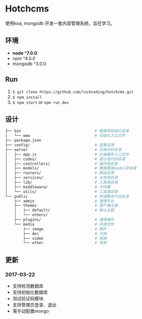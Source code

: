 # Hotchcms

使用koa, mongodb 开发一套内容管理系统，旨在学习。

## 环境

* **node ^7.0.0**
* npm ^4.0.0
* mongodb ^3.0.0

## Run

1. `$ git clone https://github.com/luckcoding/hotchcms.git`
2. `$ npm install`
3. `$ npm start` or `npm run dev`

## 设计

```sh
├── bin                                 # 数据库初始化目录
│   └── www                             # 初始化入口文件
├── package.json
├── config/                             # 配置目录
├── server                              # 后端代码目录
│   ├── app.js                          # 后端服务入口文件
│   ├── codes/                          # 提示语代码目录
│   ├── controllers/                    # 操作层目录
│   ├── models/                         # 数据模型model层目录
│   ├── routers/                        # 路由目录
│   ├── services/                       # 业务层目录
│   ├── lib/                            # 工具类目录
│   ├── middleware/                     # 中间键
│   └── utils/                          # 工具类目录
└── public                              # 前端静态代码目录
    ├── admin                           # 管理平台
    ├── themes                          # 客户端主题
    │   ├── default/                    # 默认主题
    │   └── others/
    ├── plugins/                        # 通用插件
    └── media                           # 资源文件
        ├── image                       # 图片
        ├── doc                         # 文档
        ├── video                       # 视频
        └── other                       # 其他
```

## 更新

### 2017-03-22

* 支持检测数据库
* 支持初始化数据库
* 测试验证码模块
* 支持管理员登录、退出
* 需手动配置mongo